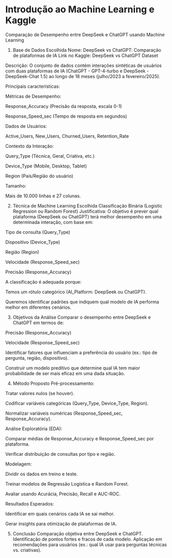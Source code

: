 # Introdução ao Machine Learning e Kaggle


Comparação de Desempenho entre DeepSeek e ChatGPT usando Machine Learning
  1. Base de Dados Escolhida
  Nome: DeepSeek vs ChatGPT: Comparação de plataformas de IA
  Link no Kaggle: DeepSeek vs ChatGPT Dataset
  
  Descrição:
  O conjunto de dados contém interações sintéticas de usuários com duas plataformas de IA (ChatGPT - GPT-4-turbo e DeepSeek - DeepSeek-Chat 1.5) ao longo de 18 meses (julho/2023 a fevereiro/2025).
  
  Principais características:
  
  Métricas de Desempenho:
  
  Response_Accuracy (Precisão da resposta, escala 0-1)
  
  Response_Speed_sec (Tempo de resposta em segundos)
  
  Dados de Usuários:
  
  Active_Users, New_Users, Churned_Users, Retention_Rate
  
  Contexto da Interação:
  
  Query_Type (Técnica, Geral, Criativa, etc.)
  
  Device_Type (Mobile, Desktop, Tablet)
  
  Region (País/Região do usuário)
  
  Tamanho:
  
  Mais de 10.000 linhas e 27 colunas.
  
  2. Técnica de Machine Learning Escolhida
  Classificação Binária (Logistic Regression ou Random Forest)
  Justificativa:
  O objetivo é prever qual plataforma (DeepSeek ou ChatGPT) terá melhor desempenho em uma determinada interação, com base em:
  
  Tipo de consulta (Query_Type)
  
  Dispositivo (Device_Type)
  
  Região (Region)
  
  Velocidade (Response_Speed_sec)
  
  Precisão (Response_Accuracy)
  
  A classificação é adequada porque:
  
  Temos um rótulo categórico (AI_Platform: DeepSeek ou ChatGPT).
  
  Queremos identificar padrões que indiquem qual modelo de IA performa melhor em diferentes cenários.
  
  3. Objetivos da Análise
  Comparar o desempenho entre DeepSeek e ChatGPT em termos de:
  
  Precisão (Response_Accuracy)
  
  Velocidade (Response_Speed_sec)
  
  Identificar fatores que influenciam a preferência do usuário (ex.: tipo de pergunta, região, dispositivo).
  
  Construir um modelo preditivo que determine qual IA tem maior probabilidade de ser mais eficaz em uma dada situação.
  
  4. Método Proposto
  Pré-processamento:
  
  Tratar valores nulos (se houver).
  
  Codificar variáveis categóricas (Query_Type, Device_Type, Region).
  
  Normalizar variáveis numéricas (Response_Speed_sec, Response_Accuracy).
  
  Análise Exploratória (EDA):
  
  Comparar médias de Response_Accuracy e Response_Speed_sec por plataforma.
  
  Verificar distribuição de consultas por tipo e região.
  
  Modelagem:
  
  Dividir os dados em treino e teste.
  
  Treinar modelos de Regressão Logística e Random Forest.
  
  Avaliar usando Acurácia, Precisão, Recall e AUC-ROC.
  
  Resultados Esperados:
  
  Identificar em quais cenários cada IA se sai melhor.
  
  Gerar insights para otimização de plataformas de IA.
  
  5. Conclusão
    Comparação objetiva entre DeepSeek e ChatGPT.
    Identificação de pontos fortes e fracos de cada modelo.
    Aplicação em recomendações para usuários (ex.: qual IA usar para perguntas técnicas vs. criativas).
